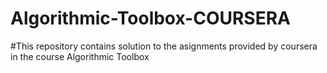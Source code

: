# Algorithmic-Toolbox-COURSERA
#This repository contains solution to the asignments provided by coursera in the course Algorithmic Toolbox
